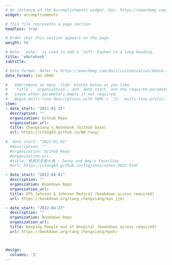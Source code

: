 ```yaml
---
# An instance of the Accomplishments widget. Doc: https://wowchemy.com/docs/page-builder/
widget: accomplishments

# This file represents a page section.
headless: true

# Order that this section appears on the page.
weight: 50

# Note: `&shy;` is used to add a 'soft' hyphen in a long heading.
title: 'eNotebook'
subtitle:

# Date format. Refer to https://wowchemy.com/docs/customization/#date-format
date_format: Jan 2006

#   Add/remove as many `item` blocks below as you like.
#   `title`, `organization`, and `date_start` are the required parameters.
#   Leave other parameters empty if not required.
#   Begin multi-line descriptions with YAML's `|2-` multi-line prefix.
item:
- date_start: "2021-01-25"
  description: ""
  organization: Github Repo
  organization_url: 
  title: Chengxiang's Notebook (Github base)
  url: https://ctang83.github.io/NB_tang/
  
#- date_start: "2022-01-01"
  #description: ""
  #organization: Github Repo
  #organization_url: 
  #title: 悉悉尼尼爱大海 - Jonny and Amy's favorites
  #url: https://ctang83.github.io/figjonny/notes-2022.html

- date_start: "2022-04-01"
  description: ""
  organization: Bookdown Repo
  organization_url: 
  title: EPS_Johnson & Johnson Medical (bookdown access required)
  url: https://bookdown.org/tang_chengxiang/eps_jjm/

- date_start: "2022-04-27"
  description: ""
  organization: Bookdown Repo
  organization_url: 
  title: Keeping People out of Hospital (bookdown access required)
  url: https://bookdown.org/tang_chengxiang/kpoh/



design:
  columns: '2' 
---
```

